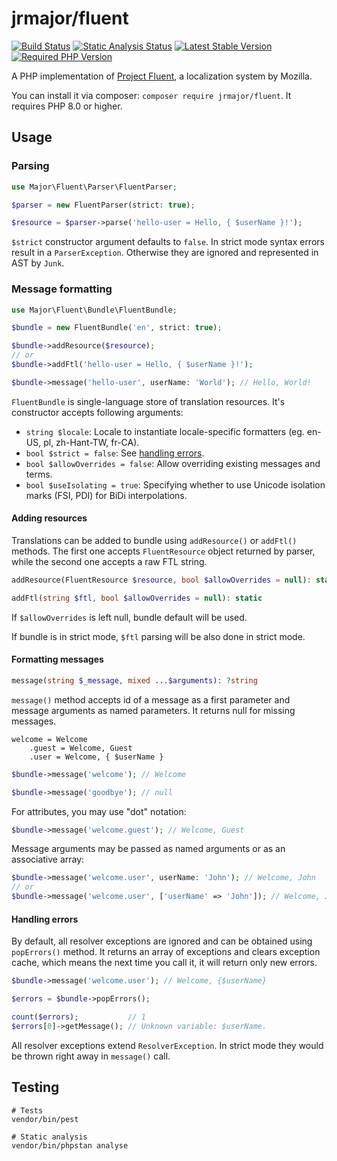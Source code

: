 # jrmajor/fluent

<a href="https://github.com/jrmajor/fluent-php/actions?query=workflow%3ATests"><img src="https://img.shields.io/github/workflow/status/jrmajor/fluent-php/Tests?label=tests" alt="Build Status"></a>
<a href="https://github.com/jrmajor/fluent-php/actions?query=workflow%3APHPStan"><img src="https://img.shields.io/github/workflow/status/jrmajor/fluent-php/PHPStan?label=phpstan" alt="Static Analysis Status"></a>
<a href="https://packagist.org/packages/jrmajor/fluent"><img src="https://img.shields.io/packagist/v/jrmajor/fluent.svg" alt="Latest Stable Version"></a>
<a href="https://packagist.org/packages/jrmajor/fluent"><img src="https://img.shields.io/packagist/php-v/jrmajor/fluent.svg" alt="Required PHP Version"></a>

A PHP implementation of [Project Fluent](https://projectfluent.org), a localization system by Mozilla.

You can install it via composer: `composer require jrmajor/fluent`. It requires PHP 8.0 or higher.

## Usage

### Parsing

```php
use Major\Fluent\Parser\FluentParser;

$parser = new FluentParser(strict: true);

$resource = $parser->parse('hello-user = Hello, { $userName }!');
```

`$strict` constructor argument defaults to `false`. In strict mode syntax errors result in a `ParserException`. Otherwise they are ignored and represented in AST by `Junk`.

### Message formatting

```php
use Major\Fluent\Bundle\FluentBundle;

$bundle = new FluentBundle('en', strict: true);

$bundle->addResource($resource);
// or
$bundle->addFtl('hello-user = Hello, { $userName }!');

$bundle->message('hello-user', userName: 'World'); // Hello, World!
```

`FluentBundle` is single-language store of translation resources. It's constructor accepts following arguments:

- `string $locale`: Locale to instantiate locale-specific formatters (eg. en-US, pl, zh-Hant-TW, fr-CA).
- `bool $strict = false`: See [handling errors](#handling-errors).
- `bool $allowOverrides = false`: Allow overriding existing messages and terms.
- `bool $useIsolating = true`:  Specifying whether to use Unicode isolation marks (FSI, PDI) for BiDi interpolations.

#### Adding resources

Translations can be added to bundle using `addResource()` or `addFtl()` methods. The first one accepts `FluentResource` object returned by parser, while the second one accepts a raw FTL string.

```php
addResource(FluentResource $resource, bool $allowOverrides = null): static

addFtl(string $ftl, bool $allowOverrides = null): static
````

If `$allowOverrides` is left null, bundle default will be used.

If bundle is in strict mode, `$ftl` parsing will be also done in strict mode.

#### Formatting messages

```php
message(string $_message, mixed ...$arguments): ?string
```

`message()` method accepts id of a message as a first parameter and message arguments as named parameters. It returns null for missing messages.

```ftl
welcome = Welcome
    .guest = Welcome, Guest
    .user = Welcome, { $userName }
```
```php
$bundle->message('welcome'); // Welcome

$bundle->message('goodbye'); // null
```

For attributes, you may use "dot" notation:

```php
$bundle->message('welcome.guest'); // Welcome, Guest
```

Message arguments may be passed as named arguments or as an associative array:

```php
$bundle->message('welcome.user', userName: 'John'); // Welcome, John
// or
$bundle->message('welcome.user', ['userName' => 'John']); // Welcome, John
```

#### Handling errors

By default, all resolver exceptions are ignored and can be obtained using `popErrors()` method. It returns an array of exceptions and clears exception cache, which means the next time you call it, it will return only new errors.

```php
$bundle->message('welcome.user'); // Welcome, {$userName}

$errors = $bundle->popErrors();

count($errors);           // 1
$errors[0]->getMessage(); // Unknown variable: $userName.
```

All resolver exceptions extend `ResolverException`. In strict mode they would be thrown right away in `message()` call.

## Testing

```shell
# Tests
vendor/bin/pest

# Static analysis
vendor/bin/phpstan analyse
```
